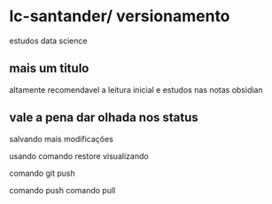 # lc-santander/ versionamento
estudos data science

## mais um titulo

altamente recomendavel a leitura inicial e estudos nas notas obsidian

## vale a pena dar olhada nos status
salvando mais modificações

usando comando restore
visualizando

comando git push

comando push
comando pull
